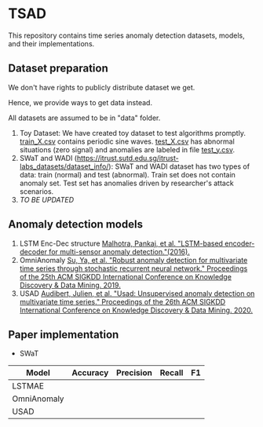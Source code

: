 # TSAD

This repository contains time series anomaly detection datasets, models, and their implementations.


## Dataset preparation
We don't have rights to publicly distribute dataset we get.

Hence, we provide ways to get data instead. 

All datasets are assumed to be in "data" folder. 

1. Toy Dataset: We have created toy dataset to test algorithms promptly. [train_X.csv](data/toy/train_X.csv) contains periodic sine waves. [test_X.csv](data/toy/train_X.csv) has abnormal situations (zero signal) and anomalies are labeled in file [test_y.csv](data/toy/test_y.csv).  
2. SWaT and WADI (https://itrust.sutd.edu.sg/itrust-labs_datasets/dataset_info/): SWaT and WADI dataset has two types of data: train (normal) and test (abnormal).
Train set does not contain anomaly set. Test set has anomalies driven by researcher's attack scenarios.
3. *TO BE UPDATED*


## Anomaly detection models

1. LSTM Enc-Dec structure
[Malhotra, Pankaj, et al. "LSTM-based encoder-decoder for multi-sensor anomaly detection."(2016).](https://arxiv.org/pdf/1607.00148v2.pdf)
2. OmniAnomaly
[Su, Ya, et al. "Robust anomaly detection for multivariate time series through stochastic recurrent neural network." Proceedings of the 25th ACM SIGKDD International Conference on Knowledge Discovery & Data Mining. 2019.](https://dl.acm.org/doi/pdf/10.1145/3292500.3330672?casa_token=k52TYpPsw2QAAAAA:5PQRaCv7bH507y-pnpvFqLM_TDUmMMTlZU24P8coKzZmT6LVtFC-8dh8AmhTJ_kYZFl11NyxBSGi)
3. USAD
[Audibert, Julien, et al. "Usad: Unsupervised anomaly detection on multivariate time series." Proceedings of the 26th ACM SIGKDD International Conference on Knowledge Discovery & Data Mining. 2020.](https://dl.acm.org/doi/pdf/10.1145/3394486.3403392)

## Paper implementation
- SWaT

| Model       | Accuracy | Precision | Recall | F1 |
|-------------|----------|-----------|--------|----|
| LSTMAE      |          |           |        |    |
| OmniAnomaly |          |           |        |    |
| USAD        |          |           |        |    |